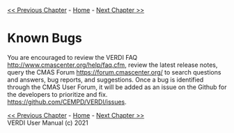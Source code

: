 <!-- BEGIN COMMENT -->
  
[<< Previous Chapter](VERDI_ch14.md) - [Home](README.md) - [Next Chapter >>](VERDI_ch16.md)

<!-- END COMMENT -->

Known Bugs
==========

You are encouraged to review the VERDI FAQ <http://www.cmascenter.org/help/faq.cfm>, review the latest release notes, query the CMAS Forum <https://forum.cmascenter.org/> to search questions and answers, bug reports, and suggestions. Once a bug is identified through the CMAS User Forum, it will be added as an issue on the Github for the developers to prioritize and fix. https://github.com/CEMPD/VERDI/issues.

<!-- BEGIN COMMENT -->

[<< Previous Chapter](VERDI_ch14.md) - [Home](README.md) - [Next Chapter >>](VERDI_ch16.md)<br>
VERDI User Manual (c) 2021<br>

<!-- END COMMENT -->
